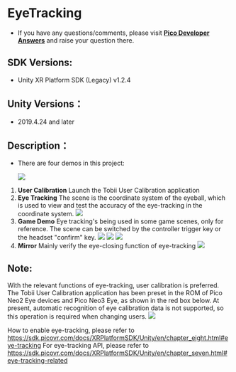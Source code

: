 # EyeTracking  

- If you have any questions/comments, please visit [**Pico Developer Answers**](https://devanswers.pico-interactive.com/) and raise your question there.

## SDK Versions:
   
   - Unity XR Platform SDK (Legacy) v1.2.4

## Unity Versions：

   - 2019.4.24 and later

## Description：

   - There are four demos in this project:

     ![ ](https://github.com/picoxr/Eye-Tracking-UnityXR/blob/main/Screenshots/1.jpeg)

1.  **User Calibration**
Launch the Tobii User Calibration application
2.  **Eye Tracking**
The scene is the coordinate system of the eyeball, which is used to view and test the accuracy of the eye-tracking in the coordinate system.
    ![ ](https://github.com/picoxr/Eye-Tracking-UnityXR/blob/main/Screenshots/2.png)
3. **Game Demo**
Eye tracking's being used in some game scenes, only for reference.
The scene can be switched by the controller trigger key or the headset "confirm" key.
    ![ ](https://github.com/picoxr/Eye-Tracking-UnityXR/blob/main/Screenshots/3.png)
    ![ ](https://github.com/picoxr/Eye-Tracking-UnityXR/blob/main/Screenshots/4.png)
    ![ ](https://github.com/picoxr/Eye-Tracking-UnityXR/blob/main/Screenshots/5.png)
4.  **Mirror**
    Mainly verify the eye-closing function of eye-tracking
    ![ ](https://github.com/picoxr/Eye-Tracking-UnityXR/blob/main/Screenshots/7.jpeg)

##  Note:
With the relevant functions of eye-tracking, user calibration is preferred. The Tobii User Calibration application has been preset in the ROM of Pico Neo2 Eye devices and Pico Neo3 Eye, as shown in the red box below. At present, automatic recognition of eye calibration data is not supported, so this operation is required when changing users.
    ![ ](https://github.com/picoxr/Eyetracking-Demo/blob/master/Screenshots/7.jpeg)

How to enable eye-tracking, please refer to https://sdk.picovr.com/docs/XRPlatformSDK/Unity/en/chapter_eight.html#eye-tracking
For eye-tracking API, please refer to https://sdk.picovr.com/docs/XRPlatformSDK/Unity/en/chapter_seven.html#eye-tracking-related
